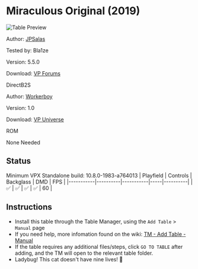# Miraculous Original (2019)

![Table Preview](../../images/vpx-miraculous-preview.jpg)

Author: [JPSalas](https://www.vpforums.org/index.php?showuser=277)  

Tested by: Bla1ze

Version: 5.5.0

Download: [VP Forums](https://www.vpforums.org/index.php?app=downloads&showfile=14421)

DirectB2S

Author: [Workerboy](https://vpuniverse.com/profile/32069-workerboy/)  

Version: 1.0

Download: [VP Universe](https://vpuniverse.com/files/file/15930-miraculous-original-2019-alternative-static-backglass-with-fulldmd/)

ROM

None Needed

## Status 

Minimum VPX Standalone build: 10.8.0-1983-a764013
| Playfield | Controls | Backglass | DMD | FPS | 
|-----------|----------|-----------|-----|----------|
| :white_check_mark: | :white_check_mark: | :white_check_mark: | :white_check_mark: | 60 |

## Instructions

- Install this table through the Table Manager, using the `Add Table` > `Manual` page
- If you need help, more infomation found on the wiki: [TM - Add Table - Manual](https://github.com/LegendsUnchained/vpx-standalone-alp4k/wiki/%5B04%5D-%F0%9F%A7%A1-TM-%E2%80%90-Other-Features#add-table---manual)
- If the table requires any additional files/steps, click `GO TO TABLE` after adding, and the TM will open to the relevant table folder.
- Ladybug! This cat doesn't have nine lives! 🐞

